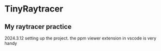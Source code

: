 # TinyRaytracer
My raytracer practice
---

2024.3.12
setting up the project. the ppm viewer extension in vscode is very handy 